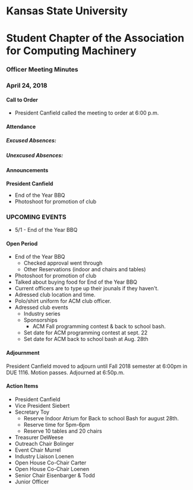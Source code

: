 # Kansas State University
# Student Chapter of the Association for Computing Machinery
### Officer Meeting Minutes
### April 24, 2018


#### Call to Order
 * President Canfield called the meeting to order at 6:00 p.m.


#### Attendance
##### Excused Absences:
##### Unexcused Absences:


#### Announcements
**President Canfield**
* End of the Year BBQ
* Photoshoot for promotion of club

### UPCOMING EVENTS
* 5/1 - End of the Year BBQ

#### Open Period
* End of the Year BBQ
    * Checked approval went through
    * Other Reservations (indoor and chairs and tables)
* Photoshoot for promotion of club
* Talked about buying food for End of the Year BBQ
* Current officers are to type up their jounals if they haven't.
* Adressed club location and time.
* Polo/shirt uniform for ACM club officer.
* Adressed club events
    * Industry series
    * Sponsorships
        * ACM Fall programming contest & back to school bash.
    * Set date for ACM programming contest at sept. 22
    * Set date for ACM back to school bash at Aug. 28th


#### Adjournment
President Canfield moved to adjourn until Fall 2018 semester at 6:00pm in DUE 1116. Motion passes. Adjourned at 6:50p.m.

#### Action Items
* President Canfield
* Vice President Siebert
* Secretary Toy
    * Reserve Indoor Atrium for Back to school Bash for august 28th.
    * Reserve time for 5pm-6pm
    * Reserve 10 tables and 20 chairs
* Treasurer DeWeese
* Outreach Chair Bolinger
* Event Chair Murrel
* Industry Liaison Loenen
* Open House Co-Chair Carter
* Open House Co-Chair Loenen
* Senior Chair Eisenbarger & Todd
* Junior Officer